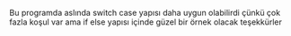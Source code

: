 Bu programda aslında switch case yapısı daha uygun olabilirdi 
çünkü çok fazla koşul var ama if else yapısı içinde güzel
bir örnek olacak teşekkürler